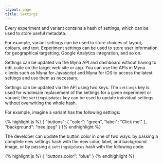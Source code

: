```yaml
---
layout: page
title: Settings
---
```


Every experiment and variant contains a hash of settings, which can be used to store useful metadata.

For example, variant settings can be used to store choices of layout, colours, and text. Experiment settings can be used to store user information for geographical targetting, Google Analytics integration, and so on.

Settings can be updated via the Myna API and dashboard without having to edit code on the target web site or app. You can use the APIs in Myna clients such as Myna for Javascript and Myna for iOS to access the latest settings and use them as necessary.

Settings can be updated via the API using two keys. The `settings` key is used for wholesale replacement of the settings for a given experiment or variant; the `settingsUpdates` key can be used to update individual settings without overwriting the whole hash.

For example, imagine a variant has the following settings:

{% highlight js %}
{
  "buttons": {
    "color": "green",
    "label": "Click me!"
  },
  "background": "tree.jpeg"
}
{% endhighlight %}

The developer can update the button color in one of two ways: by passing a complete new settings hash with the new color, label, and background image, or by passing a `settingsUpdates` hash with the following code:

{% highlight js %}
{
  "buttons.color": "blue"
}
{% endhighlight %}
